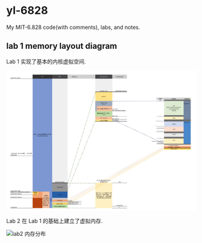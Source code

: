 # yl-6828

My MIT-6.828 code(with comments), labs, and notes.

## lab 1 memory layout diagram

Lab 1 实现了基本的内核虚拟空间.

![lab1 内存分布](/images/memory_layout_lab1.jpg)

Lab 2 在 Lab 1 的基础上建立了虚拟内存.

![lab2 内存分布](/images/memory_layout_lab2.jpg)